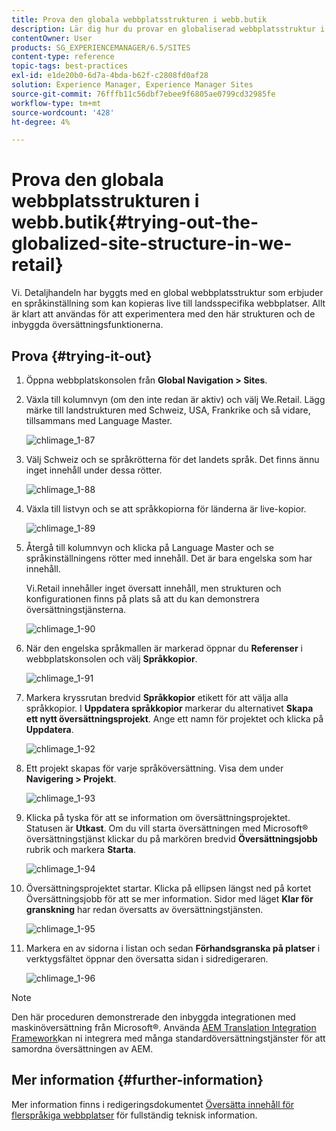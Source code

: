 ```yaml
---
title: Prova den globala webbplatsstrukturen i webb.butik
description: Lär dig hur du provar en globaliserad webbplatsstruktur i Adobe Experience Manager med hjälp av We.Retail.
contentOwner: User
products: SG_EXPERIENCEMANAGER/6.5/SITES
content-type: reference
topic-tags: best-practices
exl-id: e1de20b0-6d7a-4bda-b62f-c2808fd0af28
solution: Experience Manager, Experience Manager Sites
source-git-commit: 76fffb11c56dbf7ebee9f6805ae0799cd32985fe
workflow-type: tm+mt
source-wordcount: '428'
ht-degree: 4%

---
```


# Prova den globala webbplatsstrukturen i webb.butik{#trying-out-the-globalized-site-structure-in-we-retail}

Vi. Detaljhandeln har byggts med en global webbplatsstruktur som erbjuder en språkinställning som kan kopieras live till landsspecifika webbplatser. Allt är klart att användas för att experimentera med den här strukturen och de inbyggda översättningsfunktionerna.

## Prova {#trying-it-out}

1. Öppna webbplatskonsolen från **Global Navigation > Sites**.
1. Växla till kolumnvyn (om den inte redan är aktiv) och välj We.Retail. Lägg märke till landstrukturen med Schweiz, USA, Frankrike och så vidare, tillsammans med Language Master.

   ![chlimage_1-87](assets/chlimage_1-87a.png)

1. Välj Schweiz och se språkrötterna för det landets språk. Det finns ännu inget innehåll under dessa rötter.

   ![chlimage_1-88](assets/chlimage_1-88a.png)

1. Växla till listvyn och se att språkkopiorna för länderna är live-kopior.

   ![chlimage_1-89](assets/chlimage_1-89a.png)

1. Återgå till kolumnvyn och klicka på Language Master och se språkinställningens rötter med innehåll. Det är bara engelska som har innehåll.

   Vi.Retail innehåller inget översatt innehåll, men strukturen och konfigurationen finns på plats så att du kan demonstrera översättningstjänsterna.

   ![chlimage_1-90](assets/chlimage_1-90a.png)

1. När den engelska språkmallen är markerad öppnar du **Referenser** i webbplatskonsolen och välj **Språkkopior**.

   ![chlimage_1-91](assets/chlimage_1-91.png)

1. Markera kryssrutan bredvid **Språkkopior** etikett för att välja alla språkkopior. I **Uppdatera språkkopior** markerar du alternativet **Skapa ett nytt översättningsprojekt**. Ange ett namn för projektet och klicka på **Uppdatera**.

   ![chlimage_1-92](assets/chlimage_1-92.png)

1. Ett projekt skapas för varje språköversättning. Visa dem under **Navigering > Projekt**.

   ![chlimage_1-93](assets/chlimage_1-93.png)

1. Klicka på tyska för att se information om översättningsprojektet. Statusen är **Utkast**. Om du vill starta översättningen med Microsoft® översättningstjänst klickar du på markören bredvid **Översättningsjobb** rubrik och markera **Starta**.

   ![chlimage_1-94](assets/chlimage_1-94.png)

1. Översättningsprojektet startar. Klicka på ellipsen längst ned på kortet Översättningsjobb för att se mer information. Sidor med läget **Klar för granskning** har redan översatts av översättningstjänsten.

   ![chlimage_1-95](assets/chlimage_1-95.png)

1. Markera en av sidorna i listan och sedan **Förhandsgranska på platser** i verktygsfältet öppnar den översatta sidan i sidredigeraren.

   ![chlimage_1-96](assets/chlimage_1-96.png)

>[!NOTE]
>
>Den här proceduren demonstrerade den inbyggda integrationen med maskinöversättning från Microsoft®. Använda [AEM Translation Integration Framework](/help/sites-administering/translation.md)kan ni integrera med många standardöversättningstjänster för att samordna översättningen av AEM.

## Mer information {#further-information}

Mer information finns i redigeringsdokumentet [Översätta innehåll för flerspråkiga webbplatser](/help/sites-administering/translation.md) för fullständig teknisk information.
